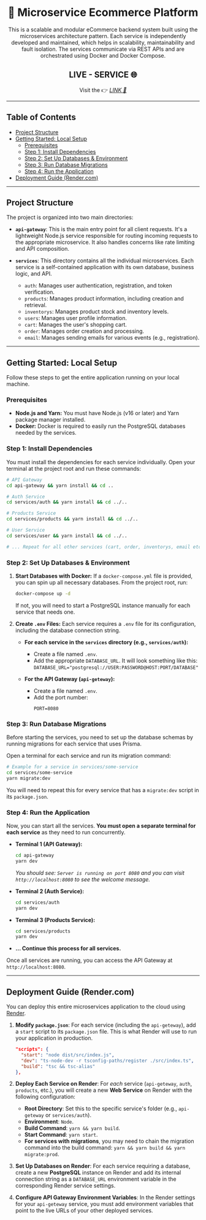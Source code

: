 <div align="center">

# 🛒 Microservice Ecommerce Platform 
  
This is a scalable and modular eCommerce backend system built using the microservices architecture pattern. Each service is independently developed and maintained, which helps in scalability, maintainability and fault isolation. The services communicate via REST APIs and are orchestrated using Docker and Docker Compose.

## LIVE - SERVICE 🌐
Visit the 👉 [_LINK 🔗_](https://flex-gpt-lovat.vercel.app/)
</div> 

---

## Table of Contents

- [Project Structure](#project-structure)
- [Getting Started: Local Setup](#getting-started-local-setup)
  - [Prerequisites](#prerequisites)
  - [Step 1: Install Dependencies](#step-1-install-dependencies)
  - [Step 2: Set Up Databases & Environment](#step-2-set-up-databases--environment)
  - [Step 3: Run Database Migrations](#step-3-run-database-migrations)
  - [Step 4: Run the Application](#step-4-run-the-application)
- [Deployment Guide (Render.com)](#deployment-guide-rendercom)

---

## Project Structure

The project is organized into two main directories:

-   **`api-gateway`**: This is the main entry point for all client requests. It's a lightweight Node.js service responsible for routing incoming requests to the appropriate microservice. It also handles concerns like rate limiting and API composition.

-   **`services`**: This directory contains all the individual microservices. Each service is a self-contained application with its own database, business logic, and API.
    -   `auth`: Manages user authentication, registration, and token verification.
    -   `products`: Manages product information, including creation and retrieval.
    -   `inventorys`: Manages product stock and inventory levels.
    -   `users`: Manages user profile information.
    -   `cart`: Manages the user's shopping cart.
    -   `order`: Manages order creation and processing.
    -   `email`: Manages sending emails for various events (e.g., registration).

---

## Getting Started: Local Setup

Follow these steps to get the entire application running on your local machine.

### Prerequisites

-   **Node.js and Yarn:** You must have Node.js (v16 or later) and Yarn package manager installed.
-   **Docker:** Docker is required to easily run the PostgreSQL databases needed by the services.

### Step 1: Install Dependencies

You must install the dependencies for each service individually. Open your terminal at the project root and run these commands:

```bash
# API Gateway
cd api-gateway && yarn install && cd ..

# Auth Service
cd services/auth && yarn install && cd ../..

# Products Service
cd services/products && yarn install && cd ../..

# User Service
cd services/user && yarn install && cd ../..

# ... Repeat for all other services (cart, order, inventorys, email etc.)
```

### Step 2: Set Up Databases & Environment

1.  **Start Databases with Docker:** If a `docker-compose.yml` file is provided, you can spin up all necessary databases. From the project root, run:
    ```bash
    docker-compose up -d
    ```
    If not, you will need to start a PostgreSQL instance manually for each service that needs one.

2.  **Create `.env` Files:** Each service requires a `.env` file for its configuration, including the database connection string.

    -   **For each service in the `services` directory (e.g., `services/auth`):**
        -   Create a file named `.env`.
        -   Add the appropriate `DATABASE_URL`. It will look something like this: `DATABASE_URL="postgresql://USER:PASSWORD@HOST:PORT/DATABASE"`

    -   **For the API Gateway (`api-geteway`):**
        -   Create a file named `.env`.
        -   Add the port number:
            ```
            PORT=8080
            ```

### Step 3: Run Database Migrations

Before starting the services, you need to set up the database schemas by running migrations for each service that uses Prisma.

Open a terminal for each service and run its migration command:

```bash
# Example for a service in services/some-service
cd services/some-service
yarn migrate:dev
```
You will need to repeat this for every service that has a `migrate:dev` script in its `package.json`.

### Step 4: Run the Application

Now, you can start all the services. **You must open a separate terminal for each service** as they need to run concurrently.

-   **Terminal 1 (API Gateway):**
    ```bash
    cd api-gateway
    yarn dev
    ```
    *You should see: `Server is running on port 8080` and you can visit `http://localhost:8080` to see the welcome message.*

-   **Terminal 2 (Auth Service):**
    ```bash
    cd services/auth
    yarn dev
    ```

-   **Terminal 3 (Products Service):**
    ```bash
    cd services/products
    yarn dev
    ```

-   **... Continue this process for all services.**

Once all services are running, you can access the API Gateway at `http://localhost:8080`.

---

## Deployment Guide (Render.com)

You can deploy this entire microservices application to the cloud using [Render](https://render.com/).

1.  **Modify `package.json`**: For each service (including the `api-geteway`), add a `start` script to its `package.json` file. This is what Render will use to run your application in production.

    ```json
    "scripts": {
      "start": "node dist/src/index.js",
      "dev": "ts-node-dev -r tsconfig-paths/register ./src/index.ts",
      "build": "tsc && tsc-alias"
    },
    ```

2.  **Deploy Each Service on Render**: For *each* service (`api-geteway`, `auth`, `products`, etc.), you will create a new **Web Service** on Render with the following configuration:
    -   **Root Directory**: Set this to the specific service's folder (e.g., `api-geteway` or `services/auth`).
    -   **Environment**: `Node`.
    -   **Build Command**: `yarn && yarn build`.
    -   **Start Command**: `yarn start`.
    -   **For services with migrations**, you may need to chain the migration command into the build command: `yarn && yarn build && yarn migrate:prod`.

3.  **Set Up Databases on Render**: For each service requiring a database, create a new **PostgreSQL** instance on Render and add its internal connection string as a `DATABASE_URL` environment variable in the corresponding Render service settings.

4.  **Configure API Gateway Environment Variables**: In the Render settings for your `api-geteway` service, you must add environment variables that point to the live URLs of your other deployed services.
